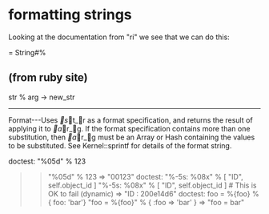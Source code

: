 # formatting strings

Looking at the documentation from "ri" we see that we can do this:


= String#%

(from ruby site)
----------------------------------------------------------------------------
  str % arg   -> new_str

----------------------------------------------------------------------------

Format---Uses _s_t_r as a format specification, and returns the result of
applying it to _a_r_g. If the format specification contains more than one
substitution, then _a_r_g must be an Array or Hash containing the values to
be substituted. See Kernel::sprintf for details of the format string.

 doctest: "%05d" % 123
 >> "%05d" % 123
 => "00123"
 doctest: "%-5s: %08x" % [ "ID", self.object_id ] 
 >>  "%-5s: %08x" % [ "ID", self.object_id ] # This is OK to fail (dynamic)
 => "ID   : 200e14d6"
 doctest: foo = %{foo} % { foo: 'bar'}
 >> "foo = %{foo}" % { :foo => 'bar' }
 => "foo = bar"


